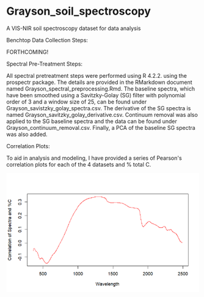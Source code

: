 # Grayson_soil_spectroscopy
A VIS-NIR soil spectroscopy dataset for data analysis

Benchtop Data Collection Steps:

FORTHCOMING!

Spectral Pre-Treatment Steps:

All spectral pretreatment steps were performed using R 4.2.2. using the prospectr package. The details are provided in the RMarkdown document named Grayson_spectral_preprocessing.Rmd. The baseline spectra, which have been smoothed using a Savitzky-Golay (SG) filter with polynomial order of 3 and a window size of 25, can be found under Grayson_savistzky_golay_spectra.csv. The derivative of the SG spectra is named Grayson_savitzky_golay_derivative.csv. Continuum removal was also applied to the SG baseline spectra and the data can be found under Grayson_continuum_removal.csv. Finally, a PCA of the baseline SG spectra was also added. 

Correlation Plots:

To aid in analysis and modeling, I have provided a series of Pearson's correlation plots for each of the 4 datasets and % total C.



![alt text](https://github.com/jnesslage/Grayson_soil_spectroscopy//blob/main/corr_plot_sg.png?raw=true)
